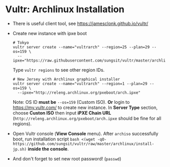 # Vultr: Archlinux Installation

- There is useful client tool, see https://jamesclonk.github.io/vultr/
- Create new instance with ipxe boot

  ~~~
  # Tokyo
  vultr server create --name="vultrarch" --region=25 --plan=29 --os=159 \
    --ipxe="https://raw.githubusercontent.com/sungsit/vultr/master/archlinux/arch64.jp.ipxe"
  ~~~

  Type `vultr regions` to see other region IDs.

  ~~~
  # New Jersey with Archlinux graphical installer
  vultr server create --name="vultrarch" --region=1 --plan=29 --os=159 \
    --ipxe="http://releng.archlinux.org/pxeboot/arch.ipxe"
  ~~~

  Note: OS ID **must be** `--os=159` (Custom ISO). **Or** login to https://my.vultr.com/ to create new instance. In **Server Type** section, choose **Custon ISO** then input **iPXE Chain URL** (`http://releng.archlinux.org/pxeboot/arch.ipxe` should be fine for all regions).

- Open Vultr console (**View Console** menu). After `archiso` successfully boot, run installation script `bash <(wget -qO- https://github.com/sungsit/vultr/raw/master/archlinux/install-jp.sh)` **inside the console**.
- And don't forget to set new root password! (`passwd`)
